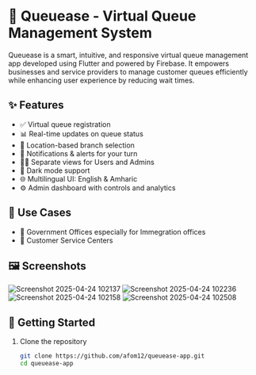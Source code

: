






# 📲 Queuease - Virtual Queue Management System

Queuease is a smart, intuitive, and responsive virtual queue management app developed using Flutter and powered by Firebase. It empowers businesses and service providers to manage customer queues efficiently while enhancing user experience by reducing wait times.

## ✨ Features

- ✅ Virtual queue registration
- 📊 Real-time updates on queue status
- 📍 Location-based branch selection
- 🔔 Notifications & alerts for your turn
- 🧑‍💼 Separate views for Users and Admins
- 🌙 Dark mode support
- 🌐 Multilingual UI: English & Amharic
- ⚙️ Admin dashboard with controls and analytics

## 💼 Use Cases

- 🏢 Government Offices especially for  Immegration offices
- 🧾 Customer Service Centers

## 🖼 Screenshots

![Screenshot 2025-04-24 102137](https://github.com/user-attachments/assets/939eaf2e-c90e-4c0c-a3f7-c00c56355353)
![Screenshot 2025-04-24 102236](https://github.com/user-attachments/assets/e9930b09-4e20-4291-9165-828a5b14f09b)
![Screenshot 2025-04-24 102158](https://github.com/user-attachments/assets/6f406786-80fd-484b-9362-fcbbf3ab6506)
![Screenshot 2025-04-24 102508](https://github.com/user-attachments/assets/5520468d-f7fd-4b83-a6bd-2f2d6fa2b1e2)



## 🚀 Getting Started

1. Clone the repository

   ```bash
   git clone https://github.com/afom12/queuease-app.git
   cd queuease-app
